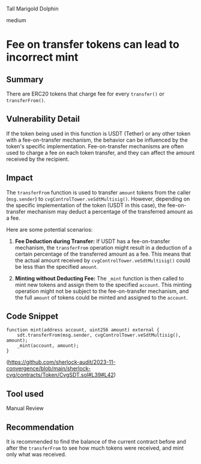 Tall Marigold Dolphin

medium

# Fee on transfer tokens can lead to incorrect mint

## Summary

There are ERC20 tokens that charge fee for every `transfer()` or `transferFrom()`.

## Vulnerability Detail

If the token being used in this function is USDT (Tether) or any other token with a fee-on-transfer mechanism, the behavior can be influenced by the token's specific implementation. Fee-on-transfer mechanisms are often used to charge a fee on each token transfer, and they can affect the amount received by the recipient.

## Impact

The `transferFrom` function is used to transfer `amount` tokens from the caller (`msg.sender`) to `cvgControlTower.veSdtMultisig()`. However, depending on the specific implementation of the token (USDT in this case), the fee-on-transfer mechanism may deduct a percentage of the transferred amount as a fee.

Here are some potential scenarios:

1. **Fee Deduction during Transfer:** If USDT has a fee-on-transfer mechanism, the `transferFrom` operation might result in a deduction of a certain percentage of the transferred amount as a fee. This means that the actual amount received by `cvgControlTower.veSdtMultisig()` could be less than the specified `amount`.

2. **Minting without Deducting Fee:** The `_mint` function is then called to mint new tokens and assign them to the specified `account`. This minting operation might not be subject to the fee-on-transfer mechanism, and the full `amount` of tokens could be minted and assigned to the `account`.

## Code Snippet

```solidity
function mint(address account, uint256 amount) external {
    sdt.transferFrom(msg.sender, cvgControlTower.veSdtMultisig(), amount);
    _mint(account, amount);
}
```
(https://github.com/sherlock-audit/2023-11-convergence/blob/main/sherlock-cvg/contracts/Token/CvgSDT.sol#L39#L42)

## Tool used

Manual Review

## Recommendation

It is recommended to find the balance of the current contract before and after the `transferFrom` to see how much tokens were received, and mint only what was received.
